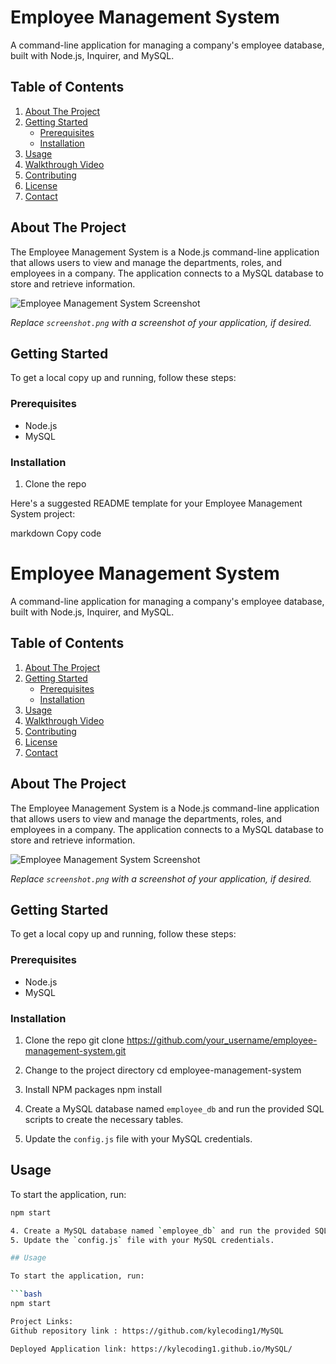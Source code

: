 # Employee Management System

A command-line application for managing a company's employee database, built with Node.js, Inquirer, and MySQL.

## Table of Contents

1. [About The Project](#about-the-project)
2. [Getting Started](#getting-started)
   - [Prerequisites](#prerequisites)
   - [Installation](#installation)
3. [Usage](#usage)
4. [Walkthrough Video](#walkthrough-video)
5. [Contributing](#contributing)
6. [License](#license)
7. [Contact](#contact)

## About The Project

The Employee Management System is a Node.js command-line application that allows users to view and manage the departments, roles, and employees in a company. The application connects to a MySQL database to store and retrieve information.

![Employee Management System Screenshot](./screenshot.png)

*Replace `screenshot.png` with a screenshot of your application, if desired.*

## Getting Started

To get a local copy up and running, follow these steps:

### Prerequisites

* Node.js
* MySQL

### Installation

1. Clone the repo

Here's a suggested README template for your Employee Management System project:

markdown
Copy code
# Employee Management System

A command-line application for managing a company's employee database, built with Node.js, Inquirer, and MySQL.

## Table of Contents

1. [About The Project](#about-the-project)
2. [Getting Started](#getting-started)
   - [Prerequisites](#prerequisites)
   - [Installation](#installation)
3. [Usage](#usage)
4. [Walkthrough Video](#walkthrough-video)
5. [Contributing](#contributing)
6. [License](#license)
7. [Contact](#contact)

## About The Project

The Employee Management System is a Node.js command-line application that allows users to view and manage the departments, roles, and employees in a company. The application connects to a MySQL database to store and retrieve information.

![Employee Management System Screenshot](./screenshot.png)

*Replace `screenshot.png` with a screenshot of your application, if desired.*

## Getting Started

To get a local copy up and running, follow these steps:

### Prerequisites

* Node.js
* MySQL

### Installation

1. Clone the repo
git clone https://github.com/your_username/employee-management-system.git

2. Change to the project directory
cd employee-management-system

3. Install NPM packages
npm install

4. Create a MySQL database named `employee_db` and run the provided SQL scripts to create the necessary tables.
5. Update the `config.js` file with your MySQL credentials.

## Usage

To start the application, run:

```bash
npm start

4. Create a MySQL database named `employee_db` and run the provided SQL scripts to create the necessary tables.
5. Update the `config.js` file with your MySQL credentials.

## Usage

To start the application, run:

```bash
npm start

Project Links:
Github repository link : https://github.com/kylecoding1/MySQL

Deployed Application link: https://kylecoding1.github.io/MySQL/
